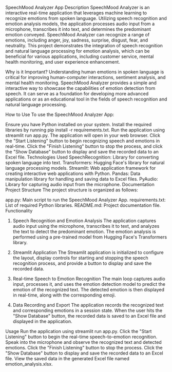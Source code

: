 SpeechMood Analyzer App
Description
SpeechMood Analyzer is an interactive real-time application that leverages machine learning to recognize emotions from spoken language. Utilizing speech recognition and emotion analysis models, the application processes audio input from a microphone, transcribes it into text, and determines the predominant emotion conveyed. SpeechMood Analyzer can recognize a range of emotions, including anger, joy, sadness, surprise, disgust, fear, and neutrality. This project demonstrates the integration of speech recognition and natural language processing for emotion analysis, which can be beneficial for various applications, including customer service, mental health monitoring, and user experience enhancement.

Why is it Important?
Understanding human emotions in spoken language is critical for improving human-computer interactions, sentiment analysis, and mental health monitoring. SpeechMood Analyzer provides a simple and interactive way to showcase the capabilities of emotion detection from speech. It can serve as a foundation for developing more advanced applications or as an educational tool in the fields of speech recognition and natural language processing.

How to Use
To use the SpeechMood Analyzer App:

Ensure you have Python installed on your system.
Install the required libraries by running pip install -r requirements.txt.
Run the application using streamlit run app.py.
The application will open in your web browser. Click the "Start Listening" button to begin recognizing speech and emotions in real-time. Click the "Finish Listening" button to stop the process, and click the "Show Database" button to display and save the recorded data to an Excel file.
Technologies Used
SpeechRecognition: Library for converting spoken language into text.
Transformers: Hugging Face's library for natural language processing models.
Streamlit: Web application framework for creating interactive web applications with Python.
Pandas: Data manipulation library for handling and saving data to Excel files.
PyAudio: Library for capturing audio input from the microphone.
Documentation
Project Structure
The project structure is organized as follows:

app.py: Main script to run the SpeechMood Analyzer App.
requirements.txt: List of required Python libraries.
README.md: Project documentation file.
Functionality
1. Speech Recognition and Emotion Analysis
The application captures audio input using the microphone, transcribes it to text, and analyzes the text to detect the predominant emotion. The emotion analysis is performed using a pre-trained model from Hugging Face's Transformers library.

2. Streamlit Application
The Streamlit application is initialized to configure the layout, display controls for starting and stopping the speech recognition process, and provide a button to display and save the recorded data.

3. Real-time Speech to Emotion Recognition
The main loop captures audio input, processes it, and uses the emotion detection model to predict the emotion of the recognized text. The detected emotion is then displayed in real-time, along with the corresponding emoji.

4. Data Recording and Export
The application records the recognized text and corresponding emotions in a session state. When the user hits the "Show Database" button, the recorded data is saved to an Excel file and displayed in the application.

Usage
Run the application using streamlit run app.py.
Click the "Start Listening" button to begin the real-time speech-to-emotion recognition.
Speak into the microphone and observe the recognized text and detected emotions.
Click the "Finish Listening" button to stop the process.
Click the "Show Database" button to display and save the recorded data to an Excel file.
View the saved data in the generated Excel file named emotion_analysis.xlsx.
